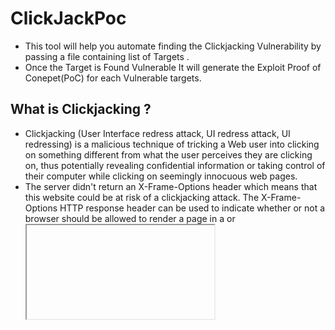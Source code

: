 # ClickJackPoc

- This tool will help you automate finding the Clickjacking Vulnerability by passing a file containing list of Targets .
- Once the Target is Found Vulnerable It will generate the Exploit Proof of Conepet(PoC) for each Vulnerable targets.

## What is Clickjacking ?

- Clickjacking (User Interface redress attack, UI redress attack, UI redressing) is a malicious technique of tricking a Web user into clicking on something different from what the user perceives they are clicking on, thus potentially revealing confidential information or taking control of their computer while clicking on seemingly innocuous web pages.
- The server didn't return an X-Frame-Options header which means that this website could be at risk of a clickjacking attack. The X-Frame-Options HTTP response header can be used to indicate whether or not a browser should be allowed to render a page in a <frame> or <iframe>. 
- Sites can use "X-Frame-Options" in the headers to avoid clickjacking attacks by ensuring that their content is not embedded into other sites.
- [Reference](https://owasp.org/www-community/attacks/Clickjacking)

## Installation:
````
git clone https://github.com/Raiders0786/ClickjackPoc.git
cd ClickjackPoc
pip install -r requirements.txt
````

## Example:
Example Usage of the Tool
````
python3 clickJackPoc.py -f domains.txt
````

![1](usage.png)

## Allowed Targets Format:

````
http://target.com
target.com
www.target.com
https://tartget.com/
https://IP:Port
IP:Port
http://IP:Port/login
http://www.target.com/directory
https://www.target.com/directory
````

## Benifits:
- It will take all the targets from the file passed.
- Make the exploit Poc by creating a HTML File with `TargetName.html` as the Output.
- Will Print `Not Vulnerable` if Target is not Vulnerable.

## Reach Me :
- `Do Tag Me if you get Rewarded💸💰 , Will be Very Happy to hear that 😄 !`
- Let me know if you have any Suggestion's or want to Collaborate.
- This tool is made for Learning Purpose ! 


<a href="https://www.linkedin.com/in/chirag-agrawal-770488144/" target="_blank"><img src="https://img.shields.io/badge/LinkedIn-0077B5?style=for-the-badge&logo=linkedin&logoColor=white" alt="Linkedin" style="height: 60px !important;width: 170px !important;" ></a>
<img alt="Twitter Follow" src="https://img.shields.io/twitter/follow/__Raiders?style=social" width="250" height="50">